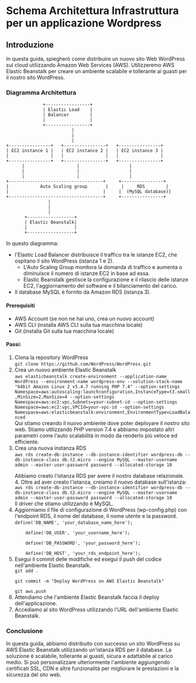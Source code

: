 # Schema Architettura Infrastruttura per un applicazione Wordpress

## Introduzione
In questa guida, spiegherò come distribuire un nuovo sito Web WordPress sul cloud utilizzando Amazon Web Services (AWS). Utilizzeremo AWS Elastic Beanstalk per creare un ambiente scalabile e tollerante ai guasti per il nostro sito WordPress.

### Diagramma Architettura
                  +-----------------+
                  | Elastic Load    |
                  | Balancer        |
                  |                 |
                  +-----------------+
                             |
                             |
                             |
    +----------------+   +----------------+   +----------------+
    | EC2 instance 1 |   | EC2 instance 2 |   | EC2 instance 3 |
    |                |   |                |   |                |
    +----------------+   +----------------+   +----------------+
          |                    |                   |
          |                    |                   |
          |                    |                   |
    +------------------------------------+     +----------------+
    |            Auto Scaling group       |     |     RDS        |
    |                                    |     |  (MySQL database)|
    +------------------------------------+     +----------------+
                    |
                    |
                    |
           +------------------+
           | Elastic Beanstalk|
           |                  |
           +------------------+

In questo diagramma:
- l'Elastic Load Balancer distribuisce il traffico tra le istanze EC2, che ospitano il sito WordPress (istanza 1 e 2).
    - L'Auto Scaling Group monitora la domanda di traffico e aumenta o diminuisce il numero di istanze EC2 in base ad essa. 
    - Elastic Beanstalk gestisce la configurazione e il rilascio delle istanze EC2, l'aggiornamento del software e il bilanciamento del carico.
- Il database MySQL è fornito da Amazon RDS (istanza 3). 


#### Prerequisiti
- AWS Account (se non ne hai uno, crea un nuovo account)
- AWS CLI (installa AWS CLI sulla tua macchina locale)
- Git (installa Git sulla tua macchina locale)

#### Passi:
<ol>
<li>Clona la repository WordPress <br> 
    <code>git clone https://github.com/WordPress/WordPress.git</code>
</li>
<li>Crea un nuovo ambiente Elastic Beanstalk <br>
    <code>aws elasticbeanstalk create-environment --application-name WordPress --environment-name wordpress-env --solution-stack-name "64bit Amazon Linux 2 v5.4.7 running PHP 7.4" --option-settings Namespace=aws:autoscaling:launchconfiguration,InstanceType=t3.small,MinSize=2,MaxSize=4 --option-settings Namespace=aws:ec2:vpc,Subnets=your-subnet-id --option-settings Namespace=aws:ec2:vpc,VPCId=your-vpc-id --option-settings Namespace=aws:elasticbeanstalk:environment,EnvironmentType=LoadBalanced
</code>
Qui stiamo creando il nuovo ambiente dove poter deployare il nostro sito web. Stiamo utilizzando PHP version 7.4 e abbiamo impostato altri parametri come l'auto scalabilità in modo da renderlo più veloce ed efficiente.
</li>
<li>Crea una nuova instanza RDS <br>
    <code>aws rds create-db-instance --db-instance-identifier wordpress-db --db-instance-class db.t2.micro --engine MySQL --master-username admin --master-user-password password --allocated-storage 10
    </code><br>
    Abbiamo creato l'istanza RDS per avere il nostro database relazionale.
</li>
4. Oltre ad aver creato l'istanza, creiamo il nuovo database sull'istanza: <br>
    <code>aws rds create-db-instance --db-instance-identifier wordpress-db --db-instance-class db.t2.micro --engine MySQL --master-username admin --master-user-password password --allocated-storage 10</code>
    <br> Il driver che stiamo utilizzando è MySQL.
<li>Aggiorniamo il file di configurazione di WordPress (wp-config.php) con l'endpoint RDS, il nome del database, il nome utente e la password. <br>
<code>define('DB_NAME', 'your_database_name_here');<br>
    define('DB_USER', 'your_username_here');<br>
    define('DB_PASSWORD', 'your_password_here');<br>
    define('DB_HOST', 'your_rds_endpoint_here');
</code>
</li>
<li>Esegui il commit delle modifiche ed esegui il push del codice nell'ambiente Elastic Beanstalk.</li>
<code>git add . <br>
git commit -m "Deploy WordPress on AWS Elastic Beanstalk" <br>
git aws.push</code>
<li>Attendiamo che l'ambiente Elastic Beanstalk faccia il deploy dell'applicazione.
</li>
<li>Accediamo al sito WordPress utilizzando l'URL dell'ambiente Elastic Beanstalk.
</li>
</ol>

### Conclusione
In questa guida, abbiamo distribuito con successo un sito WordPress su AWS Elastic Beanstalk utilizzando un'istanza RDS per il database. La soluzione è scalabile, tollerante ai guasti, sicura e adattabile al carico medio. Si può personalizzare ulteriormente l'ambiente aggiungendo certificati SSL, CDN e altre funzionalità per migliorare le prestazioni e la sicurezza del sito web.
